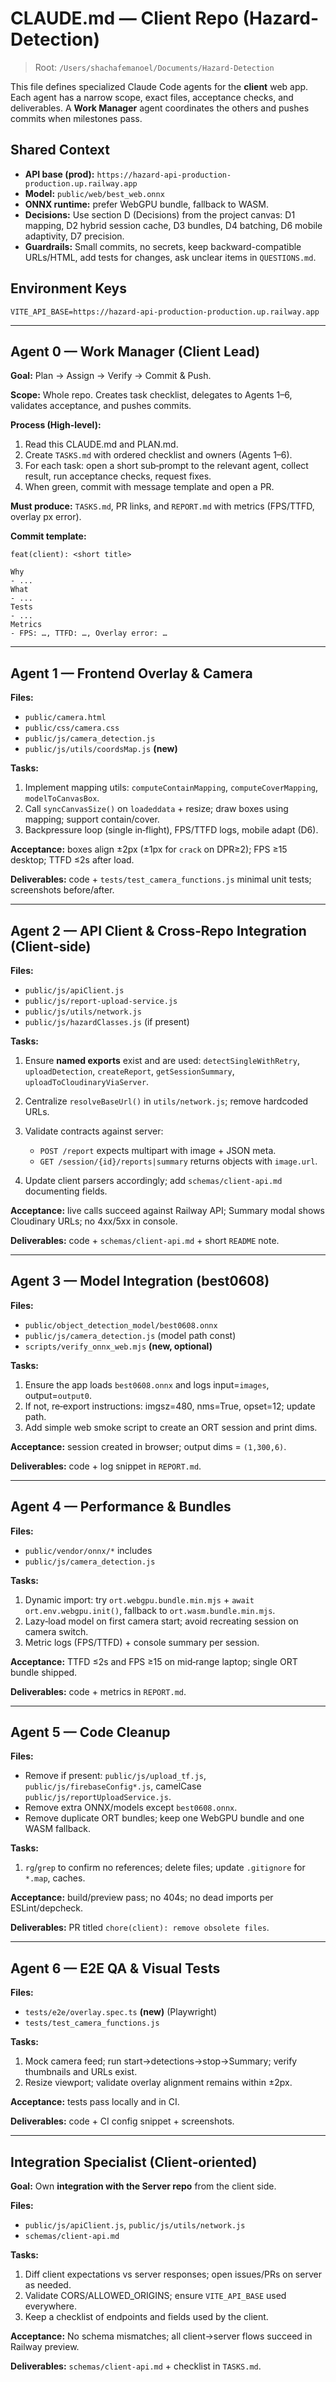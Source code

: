 # CLAUDE.md — Client Repo (Hazard-Detection)

> Root: `/Users/shachafemanoel/Documents/Hazard-Detection`

This file defines specialized Claude Code agents for the **client** web app. Each agent has a narrow scope, exact files, acceptance checks, and deliverables. A **Work Manager** agent coordinates the others and pushes commits when milestones pass.

## Shared Context

* **API base (prod):** `https://hazard-api-production-production.up.railway.app`
* **Model:** `public/web/best_web.onnx`
* **ONNX runtime:** prefer WebGPU bundle, fallback to WASM.
* **Decisions:** Use section D (Decisions) from the project canvas: D1 mapping, D2 hybrid session cache, D3 bundles, D4 batching, D6 mobile adaptivity, D7 precision.
* **Guardrails:** Small commits, no secrets, keep backward-compatible URLs/HTML, add tests for changes, ask unclear items in `QUESTIONS.md`.

## Environment Keys

```
VITE_API_BASE=https://hazard-api-production-production.up.railway.app
```

---

## Agent 0 — Work Manager (Client Lead)

**Goal:** Plan → Assign → Verify → Commit & Push.

**Scope:** Whole repo. Creates task checklist, delegates to Agents 1–6, validates acceptance, and pushes commits.

**Process (High-level):**

1. Read this CLAUDE.md and PLAN.md.
2. Create `TASKS.md` with ordered checklist and owners (Agents 1–6).
3. For each task: open a short sub‑prompt to the relevant agent, collect result, run acceptance checks, request fixes.
4. When green, commit with message template and open a PR.

**Must produce:** `TASKS.md`, PR links, and `REPORT.md` with metrics (FPS/TTFD, overlay px error).

**Commit template:**

```
feat(client): <short title>

Why
- ...
What
- ...
Tests
- ...
Metrics
- FPS: …, TTFD: …, Overlay error: …
```

---

## Agent 1 — Frontend Overlay & Camera

**Files:**

* `public/camera.html`
* `public/css/camera.css`
* `public/js/camera_detection.js`
* `public/js/utils/coordsMap.js` **(new)**

**Tasks:**

1. Implement mapping utils: `computeContainMapping`, `computeCoverMapping`, `modelToCanvasBox`.
2. Call `syncCanvasSize()` on `loadeddata` + resize; draw boxes using mapping; support contain/cover.
3. Backpressure loop (single in‑flight), FPS/TTFD logs, mobile adapt (D6).

**Acceptance:** boxes align ±2px (±1px for `crack` on DPR≥2); FPS ≥15 desktop; TTFD ≤2s after load.

**Deliverables:** code + `tests/test_camera_functions.js` minimal unit tests; screenshots before/after.

---

## Agent 2 — API Client & Cross‑Repo Integration (Client‑side)

**Files:**

* `public/js/apiClient.js`
* `public/js/report-upload-service.js`
* `public/js/utils/network.js`
* `public/js/hazardClasses.js` (if present)

**Tasks:**

1. Ensure **named exports** exist and are used: `detectSingleWithRetry`, `uploadDetection`, `createReport`, `getSessionSummary`, `uploadToCloudinaryViaServer`.
2. Centralize `resolveBaseUrl()` in `utils/network.js`; remove hardcoded URLs.
3. Validate contracts against server:

   * `POST /report` expects multipart with image + JSON meta.
   * `GET /session/{id}/reports|summary` returns objects with `image.url`.
4. Update client parsers accordingly; add `schemas/client-api.md` documenting fields.

**Acceptance:** live calls succeed against Railway API; Summary modal shows Cloudinary URLs; no 4xx/5xx in console.

**Deliverables:** code + `schemas/client-api.md` + short `README` note.

---

## Agent 3 — Model Integration (best0608)

**Files:**

* `public/object_detection_model/best0608.onnx`
* `public/js/camera_detection.js` (model path const)
* `scripts/verify_onnx_web.mjs` **(new, optional)**

**Tasks:**

1. Ensure the app loads `best0608.onnx` and logs input=`images`, output=`output0`.
2. If not, re‑export instructions: imgsz=480, nms=True, opset=12; update path.
3. Add simple web smoke script to create an ORT session and print dims.

**Acceptance:** session created in browser; output dims = `(1,300,6)`.

**Deliverables:** code + log snippet in `REPORT.md`.

---

## Agent 4 — Performance & Bundles

**Files:**

* `public/vendor/onnx/*` includes
* `public/js/camera_detection.js`

**Tasks:**

1. Dynamic import: try `ort.webgpu.bundle.min.mjs` + `await ort.env.webgpu.init()`, fallback to `ort.wasm.bundle.min.mjs`.
2. Lazy‑load model on first camera start; avoid recreating session on camera switch.
3. Metric logs (FPS/TTFD) + console summary per session.

**Acceptance:** TTFD ≤2s and FPS ≥15 on mid‑range laptop; single ORT bundle shipped.

**Deliverables:** code + metrics in `REPORT.md`.

---

## Agent 5 — Code Cleanup

**Files:**

* Remove if present: `public/js/upload_tf.js`, `public/js/firebaseConfig*.js`, camelCase `public/js/reportUploadService.js`.
* Remove extra ONNX/models except `best0608.onnx`.
* Remove duplicate ORT bundles; keep one WebGPU bundle and one WASM fallback.

**Tasks:**

1. `rg`/`grep` to confirm no references; delete files; update `.gitignore` for `*.map`, caches.

**Acceptance:** build/preview pass; no 404s; no dead imports per ESLint/depcheck.

**Deliverables:** PR titled `chore(client): remove obsolete files`.

---

## Agent 6 — E2E QA & Visual Tests

**Files:**

* `tests/e2e/overlay.spec.ts` **(new)** (Playwright)
* `tests/test_camera_functions.js`

**Tasks:**

1. Mock camera feed; run start→detections→stop→Summary; verify thumbnails and URLs exist.
2. Resize viewport; validate overlay alignment remains within ±2px.

**Acceptance:** tests pass locally and in CI.

**Deliverables:** code + CI config snippet + screenshots.

---

## Integration Specialist (Client‑oriented)

**Goal:** Own **integration with the Server repo** from the client side.

**Files:**

* `public/js/apiClient.js`, `public/js/utils/network.js`
* `schemas/client-api.md`

**Tasks:**

1. Diff client expectations vs server responses; open issues/PRs on server as needed.
2. Validate CORS/ALLOWED\_ORIGINS; ensure `VITE_API_BASE` used everywhere.
3. Keep a checklist of endpoints and fields used by the client.

**Acceptance:** No schema mismatches; all client→server flows succeed in Railway preview.

**Deliverables:** `schemas/client-api.md` + checklist in `TASKS.md`.
